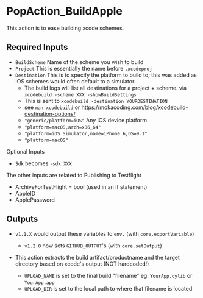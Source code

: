 PopAction_BuildApple
==========
This action is to ease building xcode schemes.

Required Inputs
--------------
- `BuildScheme` Name of the scheme you wish to build 
- `Project` This is essentially the name before `.xcodeproj`
- `Destination` This is to specify the platform to build to; this was added as IOS schemes would often default to a simulator.
	- The build logs will list all destinations for a project + scheme. via `xcodebuild -scheme XXX -showBuildSettings`
	- This is sent to `xcodebuild -destination YOURDESTINATION`
	- see `man xcodebuild` or https://mokacoding.com/blog/xcodebuild-destination-options/
	- `"generic/platform=iOS"` Any IOS device platform
	- `"platform=macOS,arch=x86_64"`
	- `"platform=iOS Simulator,name=iPhone 6,OS=9.1"`
	- `"platform=macOS"`

Optional Inputs
- `Sdk` becomes `-sdk XXX`  

The other inputs are related to Publishing to Testflight
  - ArchiveForTestFlight = bool (used in an if statement)
  - AppleID
  - ApplePassword

Outputs
---------------
- `v1.1.X` would output these variables to `env.` (with `core.exportVariable`)
	- `v1.2.0` now sets `GITHUB_OUTPUT`'s (with `core.setOutput`)

- This action extracts the build artifact/productname and the target directory based on xcode's output (NOT hardcoded!) 
	- `UPLOAD_NAME` is set to the final build "filename" eg. `YourApp.dylib` or `YourApp.app`
	- `UPLOAD_DIR` is set to the local path to where that filename is located
